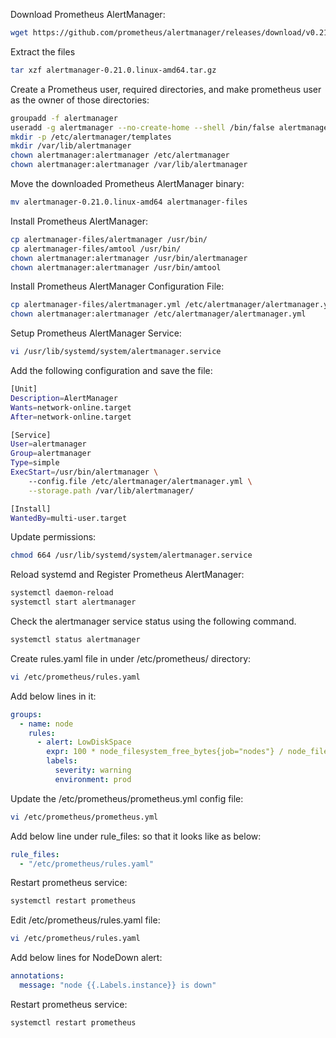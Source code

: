 Download Prometheus AlertManager:
```sh
wget https://github.com/prometheus/alertmanager/releases/download/v0.21.0/alertmanager-0.21.0.linux-amd64.tar.gz
```
Extract the files
```sh
tar xzf alertmanager-0.21.0.linux-amd64.tar.gz
```
Create a Prometheus user, required directories, and make prometheus user as the owner of those directories:
```sh
groupadd -f alertmanager
useradd -g alertmanager --no-create-home --shell /bin/false alertmanager
mkdir -p /etc/alertmanager/templates
mkdir /var/lib/alertmanager
chown alertmanager:alertmanager /etc/alertmanager
chown alertmanager:alertmanager /var/lib/alertmanager
```
Move the downloaded Prometheus AlertManager binary:
```sh
mv alertmanager-0.21.0.linux-amd64 alertmanager-files
```
Install Prometheus AlertManager:
```sh
cp alertmanager-files/alertmanager /usr/bin/
cp alertmanager-files/amtool /usr/bin/
chown alertmanager:alertmanager /usr/bin/alertmanager
chown alertmanager:alertmanager /usr/bin/amtool
```
Install Prometheus AlertManager Configuration File:
```sh
cp alertmanager-files/alertmanager.yml /etc/alertmanager/alertmanager.yml
chown alertmanager:alertmanager /etc/alertmanager/alertmanager.yml
```
Setup Prometheus AlertManager Service:
```sh
vi /usr/lib/systemd/system/alertmanager.service
```
Add the following configuration and save the file:
```sh
[Unit]
Description=AlertManager
Wants=network-online.target
After=network-online.target

[Service]
User=alertmanager
Group=alertmanager
Type=simple
ExecStart=/usr/bin/alertmanager \
    --config.file /etc/alertmanager/alertmanager.yml \
    --storage.path /var/lib/alertmanager/

[Install]
WantedBy=multi-user.target
```
Update permissions:
```sh
chmod 664 /usr/lib/systemd/system/alertmanager.service
```
Reload systemd and Register Prometheus AlertManager:
```sh
systemctl daemon-reload
systemctl start alertmanager
```
Check the alertmanager service status using the following command.
```sh
systemctl status alertmanager
```
Create rules.yaml file in under /etc/prometheus/ directory:
```sh
vi /etc/prometheus/rules.yaml
```
Add below lines in it:
```yaml
groups:
  - name: node
    rules:
      - alert: LowDiskSpace
        expr: 100 * node_filesystem_free_bytes{job="nodes"} / node_filesystem_size_bytes{job="nodes"} < 10
        labels:
          severity: warning
          environment: prod
```
Update the /etc/prometheus/prometheus.yml config file:
```sh
vi /etc/prometheus/prometheus.yml
```
Add below line under rule_files: so that it looks like as below:
```yaml
rule_files:
  - "/etc/prometheus/rules.yaml"
```
Restart prometheus service:
```sh
systemctl restart prometheus
```
Edit /etc/prometheus/rules.yaml file:
```sh
vi /etc/prometheus/rules.yaml
```
Add below lines for NodeDown alert:
```yaml
annotations:
  message: "node {{.Labels.instance}} is down"
```
Restart prometheus service:
```sh
systemctl restart prometheus
```
